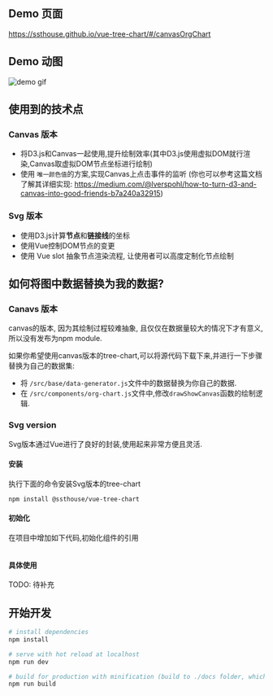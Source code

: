 ## Demo 页面

https://ssthouse.github.io/vue-tree-chart/#/canvasOrgChart

## Demo 动图

![demo gif](https://raw.githubusercontent.com/ssthouse/organization-chart/master/screenshots/org-chart.gif)


## 使用到的技术点

### Canvas 版本

- 将D3.js和Canvas一起使用,提升绘制效率(其中D3.js使用虚拟DOM就行渲染,Canvas取虚拟DOM节点坐标进行绘制)
- 使用 `唯一颜色值`的方案,实现Canvas上点击事件的监听 (你也可以参考这篇文档了解其详细实现: https://medium.com/@lverspohl/how-to-turn-d3-and-canvas-into-good-friends-b7a240a32915)


### Svg 版本

- 使用D3.js计算**节点**和**链接线**的坐标
- 使用Vue控制DOM节点的变更
- 使用 Vue slot 抽象节点渲染流程, 让使用者可以高度定制化节点绘制

## 如何将图中数据替换为我的数据?

### Canavs 版本

canvas的版本, 因为其绘制过程较难抽象, 且仅仅在数据量较大的情况下才有意义,所以没有发布为npm module.

如果你希望使用canvas版本的tree-chart,可以将源代码下载下来,并进行一下步骤替换为自己的数据集:

- 将 `/src/base/data-generator.js`文件中的数据替换为你自己的数据.
- 在 `/src/components/org-chart.js`文件中,修改`drawShowCanvas`函数的绘制逻辑.

### Svg version

Svg版本通过Vue进行了良好的封装,使用起来非常方便且灵活.
#### 安装

执行下面的命令安装Svg版本的tree-chart

`npm install @ssthouse/vue-tree-chart`
#### 初始化

在项目中增加如下代码,初始化组件的引用


```javascript
```

####  具体使用

TODO: 待补充


## 开始开发

``` bash
# install dependencies
npm install

# serve with hot reload at localhost
npm run dev

# build for production with minification (build to ./docs folder, which can be auto servered by github page 🤓)
npm run build
```

